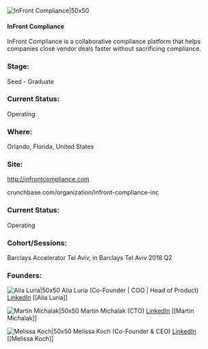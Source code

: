 

![InFront Compliance|50x50](https://apimg.techstars.com/connect/images/image_files/5b13daeca36c11604c00001b/original/FlameLogo.JPG)

#### InFront Compliance
InFront Compliance is a collaborative compliance platform that helps companies close vendor deals faster without sacrificing compliance.

### Stage: 
Seed - Graduate 

### Current Status: 
Operating

### Where:
Orlando, Florida, United States

### Site:
http://infrontcompliance.com



crunchbase.com/organization/infront-compliance-inc

### Current Status: 
Operating

### Cohort/Sessions: 
Barclays Accelerator Tel Aviv, in Barclays Tel Aviv 2018 Q2

### Founders: 

![Alia Luria|50x50](https://apimg.techstars.com/connect/images/image_files/5b0c0b17a36c1104dc000045/original/Alia_Professional_Pic_SM.png) Alia Luria (Co-Founder | COO | Head of Product) [LinkedIn](https://linkedin.com/in/alialuria) [[Alia Luria]]

![Martin Michalak|50x50](https://apimg.techstars.com/connect/images/image_files/5bc37f92a36c112351000030/original/DSC_3406-2.jpg) Martin Michalak (CTO) [LinkedIn](https://linkedin.com/in/martin-michalak-phd-263584a7) [[Martin Michalak]]

![Melissa Koch|50x50](https://apimg.techstars.com/connect/images/image_files/5b103c70a36c1104dc00005e/original/Melissa_Koch_InFront_Compliance_CEO_Headshot_%281%29.jpg) Melissa Koch (Co-Founder & CEO) [LinkedIn](https://linkedin.com/in/melissackoch) [[Melissa Koch]]


